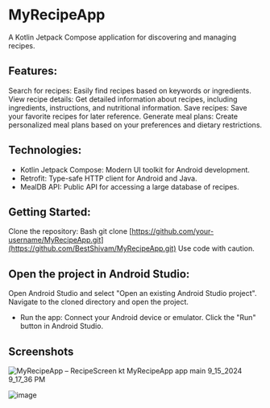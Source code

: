 # MyRecipeApp
A Kotlin Jetpack Compose application for discovering and managing recipes.

## Features:

Search for recipes: Easily find recipes based on keywords or ingredients.
View recipe details: Get detailed information about recipes, including ingredients, instructions, and nutritional information.
Save recipes: Save your favorite recipes for later reference.
Generate meal plans: Create personalized meal plans based on your preferences and dietary restrictions.
## Technologies:

- Kotlin Jetpack Compose: Modern UI toolkit for Android development.
- Retrofit: Type-safe HTTP client for Android and Java.
- MealDB API: Public API for accessing a large database of recipes.
  
## Getting Started:
Clone the repository:
Bash
 git clone [https://github.com/your-username/MyRecipeApp.git](https://github.com/BestShivam/MyRecipeApp.git)
Use code with caution.

## Open the project in Android Studio:
Open Android Studio and select "Open an existing Android Studio project".
Navigate to the cloned directory and open the project.   
- Run the app:
Connect your Android device or emulator.
Click the "Run" button in Android Studio.
## Screenshots
![MyRecipeApp – RecipeScreen kt  MyRecipeApp app main  9_15_2024 9_17_36 PM](https://github.com/user-attachments/assets/5fec94ce-ab41-4f4b-ac01-998b2c4ac7a4)

![image](https://github.com/user-attachments/assets/72d13d3c-14cd-47f6-a022-1cc19a33ebc3)



